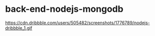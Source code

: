 # back-end-nodejs-mongodb
 
https://cdn.dribbble.com/users/505482/screenshots/1776789/nodejs-dribbble_1.gif
